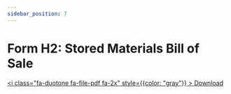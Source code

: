 ```yaml
---
sidebar_position: 7
---
```


# Form H2: Stored Materials Bill of Sale

<a href="/pdf/comp-draw/form-h2-stored-mat-bos.pdf" download><i class="fa-duotone fa-file-pdf fa-2x" style={{color: "gray"}} ></i> Download</a>



